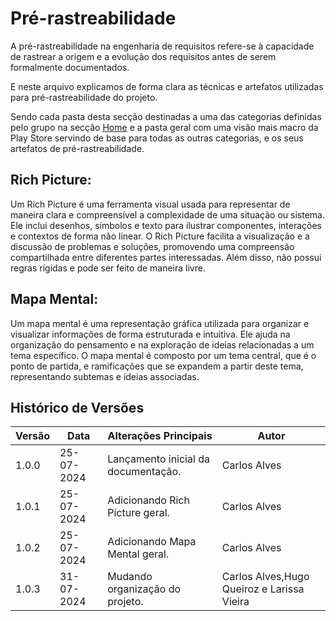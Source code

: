 # Pré-rastreabilidade

A pré-rastreabilidade na engenharia de requisitos refere-se à capacidade de rastrear a origem e a evolução dos requisitos antes de serem formalmente documentados. 

E neste arquivo explicamos de forma clara as técnicas e artefatos utilizadas para pré-rastreabilidade do projeto. 

Sendo cada pasta desta secção destinadas a uma das categorias definidas pelo grupo na secção [Home](../home/home.md) e a pasta geral com uma visão mais macro da Play Store servindo de base para todas as outras categorias, e os seus artefatos de pré-rastreabilidade.

## Rich Picture:

Um Rich Picture é uma ferramenta visual usada para representar de maneira clara e compreensível a complexidade de uma situação ou sistema. Ele inclui desenhos, símbolos e texto para ilustrar componentes, interações e contextos de forma não linear. O Rich Picture facilita a visualização e a discussão de problemas e soluções, promovendo uma compreensão compartilhada entre diferentes partes interessadas. Além disso, não possui regras rígidas e pode ser feito de maneira livre.

## Mapa Mental:

Um mapa mental é uma representação gráfica utilizada para organizar e visualizar informações de forma estruturada e intuitiva. Ele ajuda na organização do pensamento e na exploração de ideias relacionadas a um tema específico. O mapa mental é composto por um tema central, que é o ponto de partida, e ramificações que se expandem a partir deste tema, representando subtemas e ideias associadas.


## Histórico de Versões

| Versão | Data       | Alterações Principais                             | Autor        |
|--------|------------|---------------------------------------------------|--------------|
| 1.0.0  | 25-07-2024 | Lançamento inicial da documentação.               | Carlos Alves      |
| 1.0.1  | 25-07-2024 | Adicionando  Rich Picture geral.               | Carlos Alves      |
| 1.0.2  | 25-07-2024 | Adicionando  Mapa Mental geral.               | Carlos Alves      |
| 1.0.3  | 31-07-2024 | Mudando organização do projeto.               | Carlos Alves,Hugo Queiroz e Larissa Vieira      |

